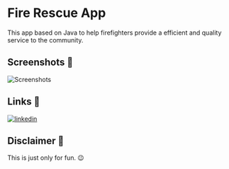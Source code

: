 # Fire Rescue App

This app based on Java to help firefighters provide a efficient and quality service to the community. 

## Screenshots 📱

![Screenshots](https://user-images.githubusercontent.com/90299964/150658768-5433f167-a8c5-4009-99d4-6bee6db7a275.png)
## Links 🔗
[![linkedin](https://img.shields.io/badge/linkedin-0A66C2?style=for-the-badge&logo=linkedin&logoColor=white)](https://www.linkedin.com/in/senith-umesha/)


## Disclaimer 📢

This is just only for fun. 😉